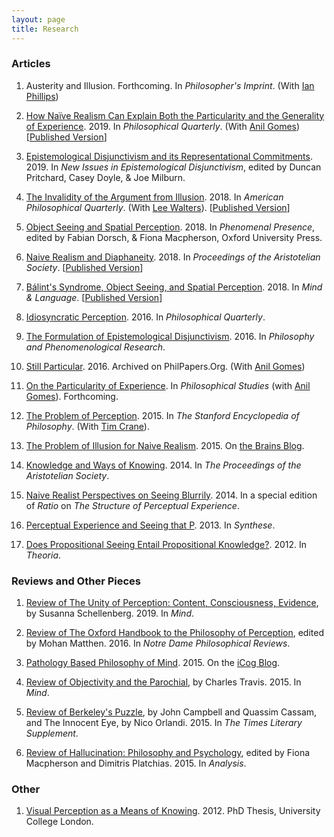 ```yaml
---
layout: page
title: Research
---
```


### Articles

1. Austerity and Illusion. Forthcoming. In *Philosopher's Imprint*. (With [Ian Phillips](https://www.ianbphillips.com/))

1. [How Naïve Realism Can Explain Both the Particularity and the Generality of Experience](https://philpapers.org/go.pl?id=FREHNR&u=https%3A%2F%2Fphilpapers.org%2Farchive%2FFREHNR.pdf). 2019. In *Philosophical Quarterly*. (With [Anil Gomes](http://www.anilgomes.com/)) [[Published Version](https://academic.oup.com/pq/article-abstract/69/274/41/5129193?redirectedFrom=fulltext)]

1. [Epistemological Disjunctivism and its Representational Commitments](https://philpapers.org/go.pl?id=FREEDA-2&u=https%3A%2F%2Fphilpapers.org%2Farchive%2FFREEDA-2.pdf). 2019. In *New Issues in Epistemological Disjunctivism*, edited by Duncan Pritchard, Casey Doyle, & Joe Milburn.

1. [The Invalidity of the Argument from Illusion](https://www.dropbox.com/s/lbtkg2pyrzf7sb5/French%2C%20C%20%26%20Walters%2C%20L%20-%20FINAL%20-%20The%20Invalidity%20of%20the%20Argument%20from%20Illusion.pdf?dl=0). 2018. In *American Philosophical Quarterly*. (With [Lee Walters](http://www.leewaltersphilosophy.co.uk/)). [[Published Version](https://apq.press.uillinois.edu/55/4/french.html)]

1. [Object Seeing and Spatial Perception](https://www.dropbox.com/s/zg5ln2jilklgjt3/French%2C%20C%20-%20PROOFS%20-%20Object%20Seeing%20and%20Spatial%20Perception.pdf?dl=0). 2018. In *Phenomenal Presence*, edited by Fabian Dorsch, & Fiona Macpherson, Oxford University Press.

1. [Naive Realism and Diaphaneity](https://philpapers.org/go.pl?id=FREVRA&u=https%3A%2F%2Fphilpapers.org%2Farchive%2FFREVRA.pdf). 2018. In *Proceedings of the Aristotelian Society*. [[Published Version](https://academic.oup.com/aristotelian/advance-article/doi/10.1093/arisoc/aoy006/5035216)]

1. [Bálint's Syndrome, Object Seeing, and Spatial Perception](https://philpapers.org/go.pl?id=FREBSO&u=https%3A%2F%2Fphilpapers.org%2Farchive%2FFREBSO.pdf). 2018. In *Mind & Language*. [[Published Version](https://onlinelibrary.wiley.com/doi/abs/10.1111/mila.12187)]

1. [Idiosyncratic Perception](https://www.dropbox.com/s/g442niz1fsvy1vp/French%2C%20C%20-%202016%20-%20Idiosyncratic%20Perception.pdf?dl=0). 2016. In *Philosophical Quarterly*.

1. [The Formulation of Epistemological Disjunctivism](https://www.dropbox.com/s/bpuc3fbeydlyo7t/French%2C%20C%20-%202016%20-%20The%20Formulation%20of%20Epistemological%20Disjunctivism.pdf?dl=0). 2016. In *Philosophy and Phenomenological Research*.

5. [Still Particular](http://philpapers.org/go.pl?id=GOMSPA&u=http%3A%2F%2Fphilpapers.org%2Farchive%2FGOMSPA.pdf). 2016. Archived on PhilPapers.Org. (With [Anil Gomes](http://www.anilgomes.com/))

6. [On the Particularity of Experience](https://www.dropbox.com/s/o4aiajo3i1ib7np/French%2C%20C%20and%20Gomes%2C%20A%20-%202016%20-%20On%20the%20Particularity%20of%20Experience.pdf?dl=0). In *Philosophical Studies* (with [Anil Gomes](http://www.anilgomes.com/)). Forthcoming.

7. [The Problem of Perception](http://plato.stanford.edu/entries/perception-problem/). 2015. In *The Stanford Encyclopedia of Philosophy*. (With [Tim Crane](http://www.timcrane.com/)).

7. [The Problem of Illusion for Naive Realism](https://www.dropbox.com/s/x383ueo23lprzna/French%2C%20C%20-%202015%20-%20The%20Problem%20of%20Illusion%20for%20Naive%20Realism.pdf?dl=0). 2015. On [the Brains Blog](http://philosophyofbrains.com/2016/01/11/symposium-on-boyd-millars-naive-realism-and-illusion.aspx).

8. [Knowledge and Ways of Knowing](https://www.dropbox.com/s/vvld2ytgwkokuxa/French%2C%20C%20-%202014%20-%20Knowledge%20and%20Ways%20of%20Knowing.pdf?dl=0). 2014. In *The Proceedings of the Aristotelian Society*.

9. [Naive Realist Perspectives on Seeing Blurrily](https://www.dropbox.com/s/h1ttyvweqm12hb1/French%2C%20C%20-%202014%20-%20Naive%20Realist%20Perspectives%20on%20Seeing%20Blurrily.pdf?dl=0). 2014. In a special edition of *Ratio* on *The Structure of Perceptual Experience*.

10. [Perceptual Experience and Seeing that P](https://www.dropbox.com/s/z0q5s5td3ihsa8a/French%2C%20C%20-%202013%20-%20Perceptual%20Experience%20and%20Seeing%20that%20P.pdf?dl=0). 2013. In *Synthese*.

11. [Does Propositional Seeing Entail Propositional Knowledge?](https://www.dropbox.com/s/h5ljduzr6t6taax/French%2C%20C%20-%202012%20-%20Does%20Propositional%20Seeing%20Entail%20Propositional%20Knowledge.pdf?dl=0). 2012. In *Theoria*.

### Reviews and Other Pieces

1. [Review of The Unity of Perception: Content, Consciousness, Evidence](https://academic.oup.com/mind/advance-article-abstract/doi/10.1093/mind/fzz026/5488153), by Susanna Schellenberg. 2019. In *Mind*.

1. [Review of The Oxford Handbook to the Philosophy of Perception](http://ndpr.nd.edu/news/64969-the-oxford-handbook-of-philosophy-of-perception/), edited by Mohan Matthen. 2016. In *Notre Dame Philosophical Reviews*.

1. [Pathology Based Philosophy of Mind](http://icog.group.shef.ac.uk/pathology-based-philosophy-of-mind/). 2015. On the [iCog Blog](http://icog.group.shef.ac.uk/blog/).

1. [Review of Objectivity and the Parochial](https://www.dropbox.com/s/gng7ol7xnthqktz/French%2C%20C%20-%202015%20-%20Review%20of%20Objectivity%20and%20the%20Parochial.pdf?dl=0), by Charles Travis. 2015. In *Mind*.

1. [Review of Berkeley's Puzzle](https://www.dropbox.com/s/frtkb158j9xq94q/French%2C%20C%20-%202015%20-%20Review%20of%20Berkeley%27s%20Puzzle.pdf?dl=0), by John Campbell and Quassim Cassam, and The Innocent Eye, by Nico Orlandi. 2015. In *The Times Literary Supplement*. 

1. [Review of Hallucination: Philosophy and Psychology](https://www.dropbox.com/s/fy2we0mwec52x62/French%2C%20C%20-%202015%20-%20Review%20of%20Hallucination.pdf?dl=0), edited by Fiona Macpherson and Dimitris Platchias. 2015. In *Analysis*.

### Other

1. [Visual Perception as a Means of Knowing](https://www.dropbox.com/s/ccxtbeaizwtollv/French%2C%20C%20-%202012%20-%20Visual%20Perception%20as%20a%20Means%20of%20Knowing%20%28PhD%29.pdf?dl=0). 2012. PhD Thesis, University College London.